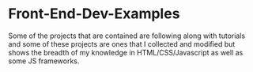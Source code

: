 # Front-End-Dev-Examples

Some of the projects that are contained are following along with tutorials and some of these projects are ones that I collected and modified but shows the breadth of my knowledge in HTML/CSS/Javascript as well as some JS frameworks.
